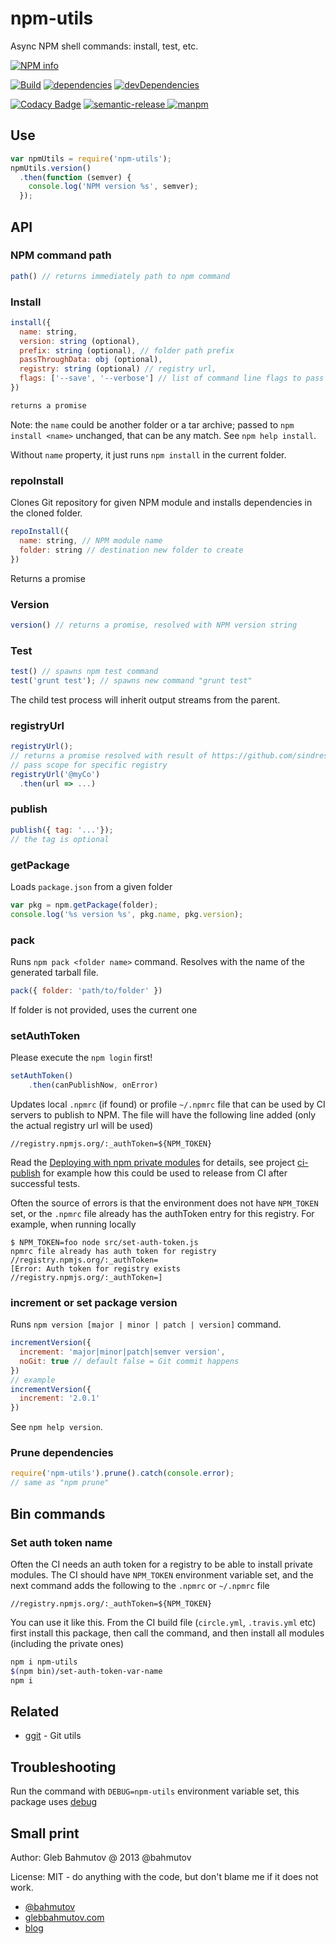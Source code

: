 # npm-utils

Async NPM shell commands: install, test, etc.

[![NPM info][nodei.co]][npm-url]

[![Build][npm-utils-ci-image]][npm-utils-ci-url]
[![dependencies][dependencies-image]][dependencies-url]
[![devDependencies][devDependencies-image]][devDependencies-url]

[![Codacy Badge][codacy-image]][codacy-url]
[![semantic-release][semantic-image] ][semantic-url]
[![manpm](https://img.shields.io/badge/manpm-%E2%9C%93-3399ff.svg)](https://github.com/bahmutov/manpm)

## Use

```js
var npmUtils = require('npm-utils');
npmUtils.version()
  .then(function (semver) {
    console.log('NPM version %s', semver);
  });
```

## API

### NPM command path

```js
path() // returns immediately path to npm command
```

### Install

```js
install({
  name: string,
  version: string (optional),
  prefix: string (optional), // folder path prefix
  passThroughData: obj (optional),
  registry: string (optional) // registry url,
  flags: ['--save', '--verbose'] // list of command line flags to pass to NPM
})

returns a promise
```

Note: the `name` could be another folder or a tar archive; passed
to `npm install <name>` unchanged, that can be any match.
See `npm help install`.

Without `name` property, it just runs `npm install` in the current folder.

### repoInstall

Clones Git repository for given NPM module and installs dependencies in the
cloned folder.

```js
repoInstall({
  name: string, // NPM module name
  folder: string // destination new folder to create
})
```

Returns a promise

### Version

```js
version() // returns a promise, resolved with NPM version string
```

### Test

```js
test() // spawns npm test command
test('grunt test'); // spawns new command "grunt test"
```

The child test process will inherit output streams from the parent.

### registryUrl

```js
registryUrl();
// returns a promise resolved with result of https://github.com/sindresorhus/registry-url
// pass scope for specific registry
registryUrl('@myCo')
  .then(url => ...)
```

### publish

```js
publish({ tag: '...'});
// the tag is optional
```

### getPackage

Loads `package.json` from a given folder

```js
var pkg = npm.getPackage(folder);
console.log('%s version %s', pkg.name, pkg.version);
```

### pack

Runs `npm pack <folder name>` command. Resolves with the name of the generated tarball file.

```js
pack({ folder: 'path/to/folder' })
```

If folder is not provided, uses the current one

### setAuthToken

Please execute the `npm login` first!

```js
setAuthToken()
    .then(canPublishNow, onError)
```

Updates local `.npmrc` (if found) or profile `~/.npmrc` file that can be used by CI
servers to publish to NPM.
The file will have the following line added (only the actual registry url will be used)

    //registry.npmjs.org/:_authToken=${NPM_TOKEN}

Read the [Deploying with npm private modules][deploying post] for details, see
project [ci-publish](https://github.com/bahmutov/ci-publish) for example how this could be
used to release from CI after successful tests.

[deploying post]: http://blog.npmjs.org/post/118393368555/deploying-with-npm-private-modules

Often the source of errors is that the environment does not have `NPM_TOKEN` set,
or the `.npmrc` file already has the authToken entry for this registry. For example,
when running locally

    $ NPM_TOKEN=foo node src/set-auth-token.js
    npmrc file already has auth token for registry
    //registry.npmjs.org/:_authToken=
    [Error: Auth token for registry exists //registry.npmjs.org/:_authToken=]

### increment or set package version

Runs `npm version [major | minor | patch | version]` command.

```js
incrementVersion({
  increment: 'major|minor|patch|semver version',
  noGit: true // default false = Git commit happens
})
// example
incrementVersion({
  increment: '2.0.1'
})
```

See `npm help version`.

### Prune dependencies

```js
require('npm-utils').prune().catch(console.error);
// same as "npm prune"
```

## Bin commands

### Set auth token name

Often the CI needs an auth token for a registry to be able to install private
modules. The CI should have `NPM_TOKEN` environment variable set, and the
next command adds the following to the `.npmrc` or `~/.npmrc` file

```
//registry.npmjs.org/:_authToken=${NPM_TOKEN}
```

You can use it like this. From the CI build file (`circle.yml`, `.travis.yml`
etc) first install this package, then call the command, and then install
all modules (including the private ones)

```sh
npm i npm-utils
$(npm bin)/set-auth-token-var-name
npm i
```

## Related

* [ggit](https://github.com/bahmutov/ggit) - Git utils

## Troubleshooting

Run the command with `DEBUG=npm-utils` environment variable set, this package
uses [debug](https://www.npmjs.com/package/debug)

## Small print

Author: Gleb Bahmutov @ 2013 @bahmutov

License: MIT - do anything with the code, but don't blame me if it does not work.

* [@bahmutov](https://twitter.com/bahmutov)
* [glebbahmutov.com](http://glebbahmutov.com)
* [blog](http://glebbahmutov.com/blog)

[nodei.co]: https://nodei.co/npm/npm-utils.svg?downloads=true
[npm-url]: https://npmjs.org/package/npm-utils
[npm-utils-ci-image]: https://secure.travis-ci.org/bahmutov/npm-utils.svg?branch=master
[npm-utils-ci-url]: https://travis-ci.org/bahmutov/npm-utils
[dependencies-image]: https://david-dm.org/bahmutov/npm-utils.svg
[dependencies-url]: https://david-dm.org/bahmutov/npm-utils
[devDependencies-image]: https://david-dm.org/bahmutov/npm-utils/dev-status.svg
[devDependencies-url]: https://david-dm.org/bahmutov/npm-utils#info=devDependencies
[codacy-image]: https://api.codacy.com/project/badge/grade/80f4a9c1aad545fa8aeb090d66a3a7d2
[codacy-url]: https://www.codacy.com/app/glebbahmutov_2600/npm-utils
[semantic-image]: https://img.shields.io/badge/%20%20%F0%9F%93%A6%F0%9F%9A%80-semantic--release-e10079.svg
[semantic-url]: https://github.com/semantic-release/semantic-release
